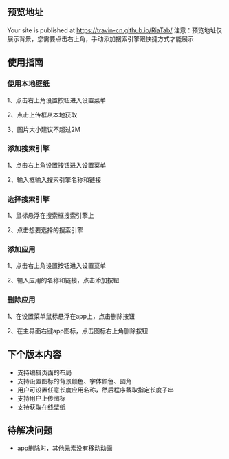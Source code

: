 ## 预览地址
 Your site is published at https://travin-cn.github.io/RiaTab/
 注意：预览地址仅展示背景，您需要点击右上角，手动添加搜索引擎跟快捷方式才能展示




## 使用指南
### 使用本地壁纸

1、点击右上角设置按钮进入设置菜单

2、点击上传框从本地获取

3、图片大小建议不超过2M



### 添加搜索引擎

1、点击右上角设置按钮进入设置菜单

2、输入框输入搜索引擎名称和链接



### 选择搜索引擎

1、鼠标悬浮在搜索框搜索引擎上

2、点击想要选择的搜索引擎



### 添加应用

1、点击右上角设置按钮进入设置菜单

2、输入应用的名称和链接，点击添加按钮



### 删除应用

1、在设置菜单鼠标悬浮在app上，点击删除按钮

2、在主界面右键app图标，点击图标右上角删除按钮





## 下个版本内容

- 支持编辑页面的布局
- 支持设置图标的背景颜色、字体颜色、圆角
- 用户可设置任意长度应用名称，然后程序截取指定长度子串
- 支持用户上传图标
- 支持获取在线壁纸





## 待解决问题

- app删除时，其他元素没有移动动画




